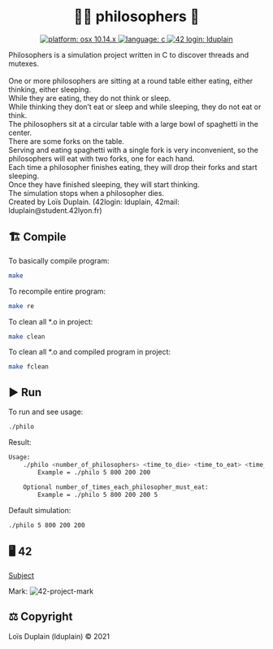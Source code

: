 <h1 align="center">👴🏻 philosophers 🍴</h1>

<p align="center">
  <a href="https://fr.wikipedia.org/wiki/MacOS_Mojave" target="_blank">
    <img alt="platform: osx 10.14.x" src="https://img.shields.io/badge/platform-osx%20v10.14.x-red?style=flat-square"/>
  </a>
  <a href="https://fr.wikipedia.org/wiki/C_(langage)" target="_blank">
    <img alt="language: c" src="https://img.shields.io/badge/language-C-purple?style=flat-square"/>
  </a>
  <a href="https://profile.intra.42.fr/users/lduplain" target="_blank">
    <img alt="42 login: lduplain" src="https://img.shields.io/badge/42%20login-lduplain-2DD57B?style=flat-square"/>
  </a>
</p>

<p align="left">
  Philosophers is a simulation project written in C to discover threads and mutexes. <br>
  <br>
  One or more philosophers are sitting at a round table either eating, either thinking, either sleeping. <br>
  While they are eating, they do not think or sleep. <br>
  While thinking they don’t eat or sleep and while sleeping, they do not eat or think. <br>
  The philosophers sit at a circular table with a large bowl of spaghetti in the center. <br>
  There are some forks on the table. <br>
  Serving and eating spaghetti with a single fork is very inconvenient, so the philosophers will eat with two forks, one for each hand. <br>
  Each time a philosopher finishes eating, they will drop their forks and start sleeping. <br>
  Once they have finished sleeping, they will start thinking. <br>
  The simulation stops when a philosopher dies.
  <br>
  Created by Loïs Duplain. (42login: lduplain, 42mail: lduplain@student.42lyon.fr)
</p>

<h2 align="left">🏗️ Compile</h2>
<p align="left">To basically compile program:</p>

```bash
make
```

<p align="left">To recompile entire program:</p>

```bash
make re
```

<p align="left">To clean all *.o in project:</p>

```bash
make clean
```

<p align="left">To clean all *.o and compiled program in project:</p>

```bash
make fclean
```

<h2 align="left">▶️ Run</h2>
<p align="left">To run and see usage:</p>

```bash
./philo
```

<p align="left">Result:</p>

```bash
Usage:
	./philo <number_of_philosophers> <time_to_die> <time_to_eat> <time_to_sleep> [number_of_times_each_philosopher_must_eat]
		Example = ./philo 5 800 200 200
	
	Optional number_of_times_each_philosopher_must_eat:
		Example = ./philo 5 800 200 200 5
```

<p align="left">Default simulation:</p>

```bash
./philo 5 800 200 200
```

<h2 align="left">🖥️ 42</h2>

<a href="https://github.com/LoisDuplain/42cursus/blob/master/philosophers/philosophers.pdf">Subject</a>
<p align="left">
  Mark:
  <img alt="42-project-mark" src="https://badge42.herokuapp.com/api/project/lduplain/philosophers"/>
</p>

<h2 align="left">⚖️ Copyright</h2>
<p align="left">
  Loïs Duplain (lduplain) © 2021
</p>